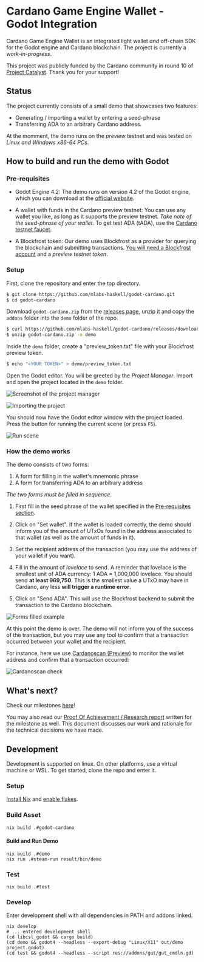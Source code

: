 # Cardano Game Engine Wallet - Godot Integration

Cardano Game Engine Wallet is an integrated light wallet *and* off-chain SDK for
the Godot engine and Cardano blockchain. The project is currently a *work-in-progress*.

This project was publicly funded by the Cardano community in round 10 of [Project Catalyst](https://projectcatalyst.io/funds/10/f10-developer-ecosystem-the-evolution/mlabs-cardano-game-engine-wallet-godot-integration). Thank you for your support!

## Status

The project currently consists of a small demo that showcases two features:

* Generating / importing a wallet by entering a seed-phrase
* Transferring ADA to an arbitrary Cardano address.

At the momment, the demo runs on the *preview* testnet and was tested on
*Linux and Windows x86-64 PCs*.

## How to build and run the demo with Godot

### Pre-requisites

* Godot Engine 4.2: The demo runs on version 4.2 of the Godot engine, which you
  can download at the [official website](https://godotengine.org/).

* A wallet with funds in the Cardano preview testnet: You can use any wallet you like, as
  long as it supports the preview testnet. *Take note of the seed-phrase of your wallet*. To get test ADA (tADA), use the [Cardano testnet faucet](https://docs.cardano.org/cardano-testnet/tools/faucet/).

* A Blockfrost token: Our demo uses Blockfrost as a provider for querying the blockchain and submitting transactions.
[You will need a Blockfrost account](https://blockfrost.dev/overview/getting-started#log-in--sign-up) and a *preview testnet token*.

### Setup

First, clone the repository and enter the top directory.

```bash
$ git clone https://github.com/mlabs-haskell/godot-cardano.git
$ cd godot-cardano
```

Download `godot-cardano.zip` from the [releases page](https://github.com/mlabs-haskell/godot-cardano/releases/), unzip it and copy the `addons` folder into the `demo` folder of the repo.

```bash
$ curl https://github.com/mlabs-haskell/godot-cardano/releases/download/release-.../godot-cardano.zip -O godot-cardano.zip
$ unzip godot-cardano.zip -o demo
```

Inside the `demo` folder, create a "preview_token.txt" file with your Blockfrost preview token.

```bash
$ echo "<YOUR TOKEN>" > demo/preview_token.txt
```

Open the Godot editor. You will be greeted by the _Project Manager_. Import and open the project located in the `demo` folder.

![Screenshot of the project manager](./screenshots/01_project-manager.png)

![Importing the project](./screenshots/02_import-project.png)

You should now have the Godot editor window with the project loaded. Press the button for running the current scene (or press `F5`).

![Run scene](./screenshots/03_run-scene.png)

### How the demo works

The demo consists of two forms:

1. A form for filling in the wallet's mnemonic phrase
2. A form for transferring ADA to an arbitrary address

*The two forms must be filled in sequence*.

1. First fill in the seed phrase of the wallet specified in the [Pre-requisites section](#pre-requisites).

2. Click on "Set wallet". If the wallet is loaded correctly, the demo should inform you of the amount of UTxOs found in the address
associated to that wallet (as well as the amount of funds in it).

3. Set the recipient address of the transaction (you may use the address of your wallet if you want).

4. Fill in the amount of _lovelace_ to send. A reminder that lovelace is the smallest unit of ADA currency: 1 ADA = 1,000,000 lovelace.
You should send **at least 969,750**. This is the smallest value a UTxO may have in Cardano, any less **will trigger a runtime error**.

5. Click on "Send ADA". This will use the Blockfrost backend to submit the transaction to the Cardano blockchain.

![Forms filled example](./screenshots/filled-forms.png)

At this point the demo is over. The demo will not inform you of the success of the transaction, but you may use any tool to confirm that a transaction occurred between your wallet and the recipient.

For instance, here we use [Cardanoscan (Preview)](https://preview.cardanoscan.io) to monitor the wallet address and confirm that a transaction occurred:

![Cardanoscan check](./screenshots/cardanoscan-check.png)

## What's next?

Check our milestones [here](https://milestones.projectcatalyst.io/projects/1000114)!

You may also read our [Proof Of Achievement / Research report](./docs/M1_PoA-Research-Report.pdf) written for the milestone as well. This document discusses our work and rationale for the technical decisions we have made.

## Development

Development is supported on linux. On other platforms, use a virtual machine or WSL. To get started, clone the repo and enter it.

### Setup

[Install Nix](https://nixos.org/download.html) and [enable flakes](https://nixos.wiki/wiki/Flakes#Installing_flakes).

### Build Asset

```
nix build .#godot-cardano
```

#### Build and Run Demo

```
nix build .#demo
nix run .#steam-run result/bin/demo
```

### Test

```
nix build .#test
```

### Develop

Enter development shell with all dependencies in PATH and addons linked.

```
nix develop
# ... entered development shell
(cd libcsl_godot && cargo build)
(cd demo && godot4 --headless --export-debug "Linux/X11" out/demo project.godot)
(cd test && godot4 --headless --script res://addons/gut/gut_cmdln.gd)
```
